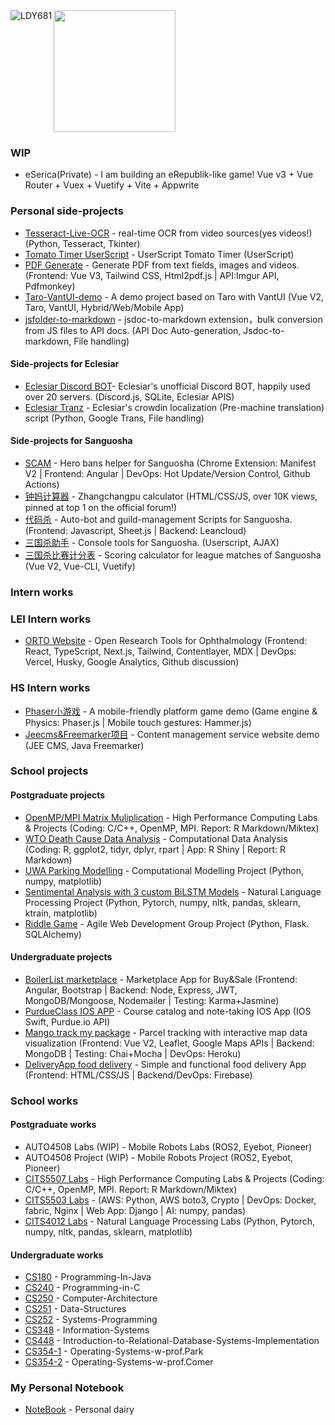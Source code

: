 <img align="left" src="http://ww1.sinaimg.cn/large/006vZSEGgy1gh80xum1u5j304405s3zs.jpg" alt="LDY681"/>
<img style="height: 195px;" src="https://github-readme-stats-eight-phi-88.vercel.app/api/top-langs/?username=LDY681&langs_count=10&layout=compact&custom_title=%22Dayu%20Liu%27s%20Most%20Used%20Languages%22" alt="">

### WIP
- eSerica(Private) - I am building an eRepublik-like game! Vue v3 + Vue Router + Vuex + Vuetify + Vite + Appwrite

### Personal side-projects
- [Tesseract-Live-OCR](https://github.com/LDY681/Tesseract-Live-OCR) - real-time OCR from video sources(yes videos!) (Python, Tesseract, Tkinter)
- [Tomato Timer UserScript](https://github.com/LDY681/Tomato-Timer-UserScript) - UserScript Tomato Timer (UserScript)
- [PDF Generate](https://github.com/LDY681/pdf-generate) - Generate PDF from text fields, images and videos. (Frontend: Vue V3, Tailwind CSS, Html2pdf.js | API:Imgur API, Pdfmonkey)
- [Taro-VantUI-demo](https://github.com/LDY681/Taro-VantUI-demo) - A demo project based on Taro with VantUI (Vue V2, Taro, VantUI, Hybrid/Web/Mobile App)
- [jsfolder-to-markdown](https://github.com/LDY681/jsfolder-to-markdown) - jsdoc-to-markdown extension，bulk conversion from JS files to API docs. (API Doc Auto-generation, Jsdoc-to-markdown, File handling)

#### Side-projects for Eclesiar
- [Eclesiar Discord BOT](https://github.com/LDY681/eclesiar-discord-bot)- Eclesiar's unofficial Discord BOT, happily used over 20 servers. (Discord.js, SQLite, Eclesiar APIS)
- [Eclesiar Tranz](https://github.com/LDY681/eclesiar-tranz) - Eclesiar's crowdin localization (Pre-machine translation) script (Python, Google Trans, File handling)

#### Side-projects for Sanguosha
- [SCAM](https://github.com/suanguosha/SCAM) - Hero bans helper for Sanguosha (Chrome Extension: Manifest V2 | Frontend: Angular | DevOps: Hot Update/Version Control, Github Actions)
- [钟妈计算器](https://github.com/suanguosha/zhongma-calc) - Zhangchangpu calculator (HTML/CSS/JS, over 10K views, pinned at top 1 on the official forum!)
- [代码杀](https://github.com/suanguosha/sgs_scripts) - Auto-bot and guild-management Scripts for Sanguosha. (Frontend: Javascript, Sheet.js | Backend: Leancloud)
- [三国杀助手](https://github.com/suanguosha/sgs_zhushou) - Console tools for Sanguosha. (Userscript, AJAX)
- [三国杀比赛计分表](https://github.com/suanguosha/Sanguosha-League-Table) - Scoring calculator for league matches of Sanguosha (Vue V2, Vue-CLI, Vuetify)

### Intern works
### LEI Intern works
- [ORTO Website](https://github.com/DaMaSampson/orto) - Open Research Tools for Ophthalmology (Frontend: React, TypeScript, Next.js, Tailwind, Contentlayer, MDX | DevOps: Vercel, Husky, Google Analytics, Github discussion)

### HS Intern works
- [Phaser小游戏](https://github.com/LDY681/Phaser-Demo) - A mobile-friendly platform game demo (Game engine & Physics: Phaser.js | Mobile touch gestures: Hammer.js)
- [Jeecms&Freemarker项目](https://github.com/LDY681/jeecms-demo) - Content management service website demo (JEE CMS, Java Freemarker)

### School projects
#### Postgraduate projects
- [OpenMP/MPI Matrix Muliplication](https://github.com/LDY681/CITS5507-labs) - High Performance Computing Labs & Projects (Coding: C/C++, OpenMP, MPI. Report: R Markdown/Miktex)
- [WTO Death Cause Data Analysis](https://github.com/LDY681/CITS4009-project) - Computational Data Analysis (Coding: R, ggplot2, tidyr, dplyr, rpart | App: R Shiny | Report: R Markdown)
- [UWA Parking Modelling](https://github.com/LDY681/CITS4403_project) - Computational Modelling Project (Python, numpy, matplotlib) 
- [Sentimental Analysis with 3 custom BiLSTM Models](https://github.com/LDY681/CITS4012-project) - Natural Language Processing Project (Python, Pytorch, numpy, nltk, pandas, sklearn, ktrain, matplotlib)
- [Riddle Game](https://github.com/LDY681/CITS3403-project) - Agile Web Development Group Project (Python, Flask. SQLAlchemy)

#### Undergraduate projects
- [BoilerList marketplace](https://github.com/LDY681/BoilerList) - Marketplace App for Buy&Sale (Frontend: Angular, Bootstrap | Backend: Node, Express, JWT, MongoDB/Mongoose, Nodemailer | Testing: Karma+Jasmine)
- [PurdueClass IOS APP](https://github.com/LDY681/PurdueClass) - Course catalog and note-taking IOS App (IOS Swift, Purdue.io API)
- [Mango track my package](https://github.com/LDY681/Mango) - Parcel tracking with interactive map data visualization (Frontend: Vue V2, Leaflet, Google Maps APIs | Backend: MongoDB | Testing: Chai+Mocha | DevOps: Heroku)
- [DeliveryApp food delivery](https://github.com/LDY681/Delivery-app) - Simple and functional food delivery App (Frontend: HTML/CSS/JS | Backend/DevOps: Firebase)

### School works
#### Postgraduate works
- AUTO4508 Labs (WIP) - Mobile Robots Labs (ROS2, Eyebot, Pioneer)
- AUTO4508 Project (WIP) - Mobile Robots Project (ROS2, Eyebot, Pioneer)
- [CITS5507 Labs](https://github.com/LDY681/CITS5507-labs) - High Performance Computing Labs & Projects (Coding: C/C++, OpenMP, MPI. Report: R Markdown/Miktex)
- [CITS5503 Labs](https://github.com/LDY681/CITS5503-labs) - (AWS: Python, AWS boto3, Crypto | DevOps: Docker, fabric, Nginx | Web App: Django | AI: numpy, pandas)
- [CITS4012 Labs](https://github.com/LDY681/CITS4012) - Natural Language Processing Labs (Python, Pytorch, numpy, nltk, pandas, sklearn, matplotlib)

#### Undergraduate works
- [CS180](https://github.com/LDY681/CS-180-Programming-In-Java) - Programming-In-Java
- [CS240](https://github.com/LDY681/CS-240-Programming-in-C) - Programming-in-C
- [CS250](https://github.com/LDY681/CS-250-Computer-Architecture) - Computer-Architecture
- [CS251](https://github.com/LDY681/CS-251-Data-Structures) - Data-Structures
- [CS252](https://github.com/LDY681/CS-252-Systems-Programming) - Systems-Programming
- [CS348](https://github.com/LDY681/CS-348-Information-Systems) - Information-Systems
- [CS448](https://github.com/LDY681/CS-448-Introduction-to-Relational-Database-Systems-Implementation) - Introduction-to-Relational-Database-Systems-Implementation
- [CS354-1](https://github.com/LDY681/CS-354-Operating-Systems-w-prof.Park) - Operating-Systems-w-prof.Park
- [CS354-2](https://github.com/LDY681/CS-354-Operating-Systems-w-prof.Comer) - Operating-Systems-w-prof.Comer

### My Personal Notebook
- [NoteBook](https://github.com/LDY681/notebook) - Personal dairy
